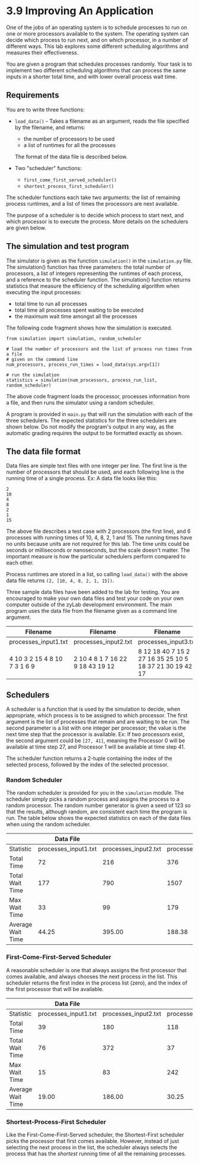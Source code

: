 # **3.9 Improving An Application**

One of the jobs of an operating system is to schedule processes to run on one or more processors available to the system. The operating system can decide which process to run next, and on which processor, in a number of different ways. This lab explores some different scheduling algorithms and measures their effectiveness.

You are given a program that schedules processes randomly. Your task is to implement two different scheduling algorithms that can process the same inputs in a shorter total time, and with lower overall process wait time.

## Requirements

You are to write three functions:

- `load_data()` - Takes a filename as an argument, reads the file specified by the filename, and returns:
    - the number of processors to be used
    - a list of runtimes for all the processes

    The format of the data file is described below.

- Two "scheduler" functions:
    - `first_come_first_served_scheduler()`
    - `shortest_process_first_scheduler()`

The scheduler functions each take two arguments: the list of remaining process runtimes, and a list of times the processors are next available.

The purpose of a scheduler is to decide which process to start next, and which processor is to execute the process. More details on the schedulers are given below.

## The simulation and test program

The simulator is given as the function `simulation()` in the `simulation.py` file. The simulation() function has three parameters: the total number of processors, a list of integers representing the runtimes of each process, and a reference to the scheduler function. The simulation() function returns statistics that measure the efficiency of the scheduling algorithm when executing the input processes:

- total time to run all processes
- total time all processes spent waiting to be executed
- the maximum wait time amongst all the processes

The following code fragment shows how the simulation is executed.

```
from simulation import simulation, random_scheduler

# load the number of processors and the list of process run times from a file
# given on the command line
num_processors, process_run_times = load_data(sys.argv[1])

# run the simulation
statistics = simulation(num_processors, process_run_list, random_scheduler)

```

The above code fragment loads the processor, processes information from a file, and then runs the simulator using a random scheduler.

A program is provided in `main.py` that will run the simulation with each of the three schedulers. The expected statistics for the three schedulers are shown below. Do not modify the program's output in any way, as the automatic grading requires the output to be formatted exactly as shown.

## The data file format

Data files are simple text files with one integer per line. The first line is the number of processors that should be used, and each following line is the running time of a single process. Ex: A data file looks like this:

```
2
10
4
8
2
1
15

```

The above file describes a test case with 2 processors (the first line), and 6 processes with running times of 10, 4, 8, 2, 1 and 15. The running times have no units because units are not required for this lab. The time units could be seconds or milliseconds or nanoseconds, but the scale doesn't matter. The important measure is how the particular schedulers perform compared to each other.

Process runtimes are stored in a list, so calling `load_data()` with the above data file returns `(2, [10, 4, 8, 2, 1, 15])`.

Three sample data files have been added to the lab for testing. You are encouraged to make your own data files and test your code on your own computer outside of the zyLab development environment. The main program uses the data file from the filename given as a command line argument.

| Filename | Filename | Filename |
| --- | --- | --- |
| processes_input1.txt | processes_input2.txt | processes_input3.txt |
| 4 10 3 2 15 4 8 10 7 3 1 6 9 | 2 10 4 8 1 7 16 22 9 18 43 19 12 | 8 12 18 40 7 15 2 27 16 35 25 10 5 18 37 21 30 19 42 17 |
## Schedulers

A scheduler is a function that is used by the simulation to decide, when appropriate, which process is to be assigned to which processor. The first argument is the list of processes that remain and are waiting to be run. The second parameter is a list with one integer per processor; the value is the next time step that the processor is available. Ex: If two processors exist, the second argument could be `[27, 41]`, meaning the Processor 0 will be available at time step 27, and Processor 1 will be available at time step 41.

The scheduler function returns a 2-tuple containing the index of the selected process, followed by the index of the selected processor.

### Random Scheduler

The random scheduler is provided for you in the `simulation` module. The scheduler simply picks a random process and assigns the process to a random processor. The random number generator is given a seed of 123 so that the results, although random, are consistent each time the program is run. The table below shows the expected statistics on each of the data files when using the random scheduler.

|  | Data File |  |  |
| --- | --- | --- | --- |
| Statistic | processes_input1.txt | processes_input2.txt | processes_input3.txt |
| Total Time | 72 | 216 | 376 |
| Total Wait Time | 177 | 790 | 1507 |
| Max Wait Time | 33 | 99 | 179 |
| Average Wait Time | 44.25 | 395.00 | 188.38 |

### First-Come-First-Served Scheduler

A reasonable scheduler is one that always assigns the first processor that comes available, and always chooses the next process in the list. This scheduler returns the first index in the process list (zero), and the index of the first processor that will be available.

|  | Data File |  |  |
| --- | --- | --- | --- |
| Statistic | processes_input1.txt | processes_input2.txt | processes_input3.txt |
| Total Time | 39 | 180 | 118 |
| Total Wait Time | 76 | 372 | 37 |
| Max Wait Time | 15 | 83 | 242 |
| Average Wait Time | 19.00 | 186.00 | 30.25 |

### Shortest-Process-First Scheduler

Like the First-Come-First-Served scheduler, the Shortest-First scheduler picks the processor that first comes available. However, instead of just selecting the next process in the list, the scheduler always selects the process that has the *shortest* running time of all the remaining processes.
